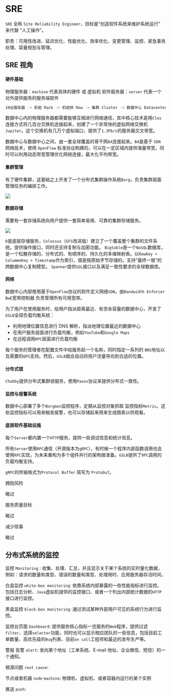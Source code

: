 # SRE

`SRE` 全称 `Site Reliability Engineer`，目标是“创造软件系统来维护系统运行” 来代替 “人工操作”。

职责：可用性改进、延迟优化、性能优化、效率优化、变更管理、监控、紧急事务处理、容量规划与管理。

## SRE 视角

#### 硬件基础

物理服务器：`machine` 代表具体的硬件 或 虚拟机
软件服务器：`server` 代表一个对外提供服务的服务端软件

```bash
10台服务器 -> 机柜 Rack -> 机柜排 Row -> 集群 Cluster -> 数据中心 Datacenter -> 园区 Campus
```

数据中心内的物理服务器都需要能够互相进行网络通信，其中核心技术是用`Clos`连接方式将几百台交换机连接起来，创建了一个非常快的虚拟网络交换机`Jupiter`。这个交换机有几万个虚拟端口，提供了`1.3Pb/s`的服务器交叉带宽。

数据中心与数据中心之间，由一套全球覆盖的骨干网`B4`连接起来。`B4`是基于 `SDN` 网络技术，使用 `OpenFlow` 标准协议构建的，可以在一定区域内提供海量带宽，同时可以利用动态带宽管理优化网络连接，最大化平均带宽。

#### 集群管理

有了硬件集群，这基础之上开发了一个分布式集群操作系统`Borg`，负责集群层面管理任务的编排工作。

![](http://img.codekissyoung.com/2020/01/21/f0700dab99989223efa6d7b05f901785.png)

#### 数据存储

需要有一套存储系统向用户提供一套简单易用、可靠的集群存储服务。

![](https://img.codekissyoung.com/2020/01/21/d767341ed7d4d74ac3b2d277d621ebc2.png)

`D`是底层存储服务，`Colossus`（`GFS`改进版）建立了一个覆盖整个集群的文件系统。提供操作接口，同时还支持复制与加密功能。
`Bigtable`是一个`NoSQL`数据库，是一个松散存储的、分布式的、有顺序的、持久化的多维映射表。以`RowKey + ColummnKey + Timestamp`作为索引，值是按原始字节存储的。支持“最终一致”的跨数据中心复制模型。
`Spanner`提供`SQL`接口以及满足一致性要求的全球数据库。

#### 网络

数据中心内部使用基于`OpenFlow`协议的软件定义网络`SDN`，由`Bandwidth Enforcer BwE`宽带控制器 负责管理所有可用宽带。

为了用户在使用服务时，给用户指派距离最近、有空余容量的数据中心，开发了`GSLB`全球负载均衡系统：

- 利用地理位置信息进行 DNS 解析，指派地理位置最近的数据中心
- 在用户服务层面进行负载均衡，例如`YouTube`和`Google Maps`
- 在远程调用`RPC`层面进行负载均衡

每个服务的管理者在配置文件中给服务起一个名称，同时指定一系列的 `BNS`地址以及需要的`QPS`支持。然后，`GSLB`就会自动将用户流量导向到合适的位置。

#### 分布式锁

`Chubby`提供分布式集群锁服务，使用`Paxos`协议来提供分布式一致性。

#### 监控与报警系统

数据中心部署了多个`Borgmon`监控程序，定期从监控对象抓取 监控指标`Metric`。这些监控指标可以用来触发报警，也可以存储起来用来生成图表以供观看。

#### 底层软件基础设施

每个`Server`都内置一个`HTTP`服务，提供一些调试信息和统计信息。

所有`Server`使用`RPC`通信（开源版本为`gRPC`），有时候一个程序内部函数调用也会使用`RPC`实现，为未来重构为多个组件并行的架构做准备。`GSLB`提供了`RPC`调用的负载均衡支持。

`gRPC`的传输格式为`Protocol Buffer` 简写为 `Protobuf`。

拥抱风险

略过

服务质量目标

略过

减少琐事

略过

## 分布式系统的监控

监控 `Monitoring` : 收集、处理、汇总，并且显示关于某个系统的实时量化数据，例如：请求的数量和类型、错误的数量和类型、处理用时、应用服务器存活时间。

白盒监控 `white-box monitoring`: 依靠系统内部暴露的一些性能指标进行监控。包括日志分析、`Java`虚拟机提供的监控接口、或者一个列出内部统计数据的`HTTP`接口进行监控。

黑盒监控 `black-box monitoring`: 通过测试某种外部用户可见的系统行为进行监控。

监控台页面 `Dashboard`: 提供服务核心指标一览服务的`Web`程序，提供过滤`filter`、选择`selector`功能，同时也可以显示相应团队的一些信息，包括目前工单数量、高优先级的`Bug`列表、目前`on call`工程师和最近的发布生产等。

警报 告警 `alert`: 发向某个地址（工单系统、E-mail 地址、企业微信、短信）的一个通知。

根源问题 `root cause`:

节点或者机器 `node` `machine`: 物理机、虚拟机、或者容器内运行的某个实例

推送 `push`:
